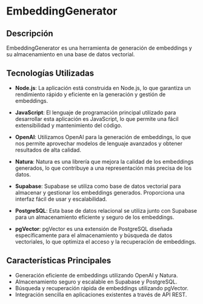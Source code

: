 # EmbeddingGenerator

## Descripción
EmbeddingGenerator es una herramienta de generación de embeddings y su almacenamiento en una base de datos vectorial.

## Tecnologías Utilizadas
- **Node.js**: La aplicación está construida en Node.js, lo que garantiza un rendimiento rápido y eficiente en la generación y gestión de embeddings.

- **JavaScript**: El lenguaje de programación principal utilizado para desarrollar esta aplicación es JavaScript, lo que permite una fácil extensibilidad y mantenimiento del código.

- **OpenAI**: Utilizamos OpenAI para la generación de embeddings, lo que nos permite aprovechar modelos de lenguaje avanzados y obtener resultados de alta calidad.

- **Natura**: Natura es una librería que mejora la calidad de los embeddings generados, lo que contribuye a una representación más precisa de los datos.

- **Supabase**: Supabase se utiliza como base de datos vectorial para almacenar y gestionar los embeddings generados. Proporciona una interfaz fácil de usar y escalabilidad.

- **PostgreSQL**: Esta base de datos relacional se utiliza junto con Supabase para un almacenamiento eficiente y seguro de los embeddings.

- **pgVector**: pgVector es una extensión de PostgreSQL diseñada específicamente para el almacenamiento y búsqueda de datos vectoriales, lo que optimiza el acceso y la recuperación de embeddings.

## Características Principales

- Generación eficiente de embeddings utilizando OpenAI y Natura.
- Almacenamiento seguro y escalable en Supabase y PostgreSQL.
- Búsqueda y recuperación rápida de embeddings utilizando pgVector.
- Integración sencilla en aplicaciones existentes a través de API REST.
